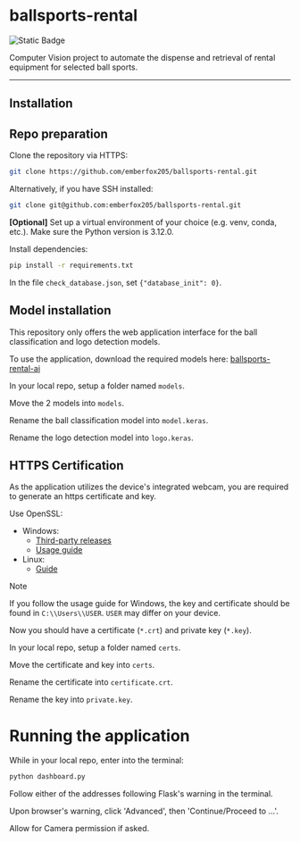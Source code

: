 # ballsports-rental

![Static Badge](https://img.shields.io/badge/Python-3.12.0-blue?style=flat&logo=Python&logoColor=white)

Computer Vision project to automate the dispense and retrieval of rental equipment for selected ball sports.

---

## Installation

## Repo preparation

Clone the repository via HTTPS:

```Bash
git clone https://github.com/emberfox205/ballsports-rental.git 
```

Alternatively, if you have SSH installed:

```Bash
git clone git@github.com:emberfox205/ballsports-rental.git
```

**[Optional]** Set up a virtual environment of your choice (e.g. venv, conda, etc.). Make sure the Python version is 3.12.0.

Install dependencies:

```Bash
pip install -r requirements.txt
```

In the file `check_database.json`, set `{"database_init": 0}`.

## Model installation

This repository only offers the web application interface for the ball classification and logo detection models.

To use the application, download the required models here: [ballsports-rental-ai](https://huggingface.co/emberfox205/ballsports-rental-ai)

In your local repo, setup a folder named `models`.

Move the 2 models into `models`.

Rename the ball classification model into `model.keras`.

Rename the logo detection model into `logo.keras`.

## HTTPS Certification

As the application utilizes the device's integrated webcam, you are required to generate an https certificate and key.

Use OpenSSL:

- Windows:
  - [Third-party releases](https://slproweb.com/products/Win32OpenSSL.html)
  - [Usage guide](https://www.progress.com/blogs/how-to-use-openssl-to-generate-certificates)
- Linux:
  - [Guide](https://docs.openiam.com/docs-4.2.1.3/appendix/2-openssl)

> [!note] 
> If you follow the usage guide for Windows, the key and certificate should be found in `C:\\Users\\USER`.
> `USER` may differ on your device.
>

Now you should have a certificate (`*.crt`) and private key (`*.key`).

In your local repo, setup a folder named `certs`.

Move the certificate and key into `certs`.

Rename the certificate into `certificate.crt`.

Rename the key into `private.key`.

# Running the application

While in your local repo, enter into the terminal:

```Bash
python dashboard.py
```

Follow either of the addresses following Flask's warning in the terminal.

Upon browser's warning, click 'Advanced', then 'Continue/Proceed to ...'.

Allow for Camera permission if asked.
